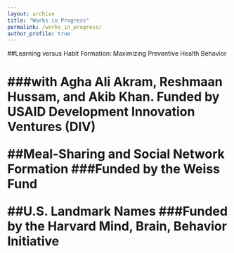 ```yaml
---
layout: archive
title: "Works in Progress"
permalink: /works_in_progress/
author_profile: true
---
```


##Learning versus Habit Formation: Maximizing Preventive Health Behavior<h1>
###with Agha Ali Akram, Reshmaan Hussam, and Akib Khan. Funded by USAID Development Innovation Ventures (DIV)


##Meal-Sharing and Social Network Formation
###Funded by the Weiss Fund


##U.S. Landmark Names
###Funded by the Harvard Mind, Brain, Behavior Initiative



